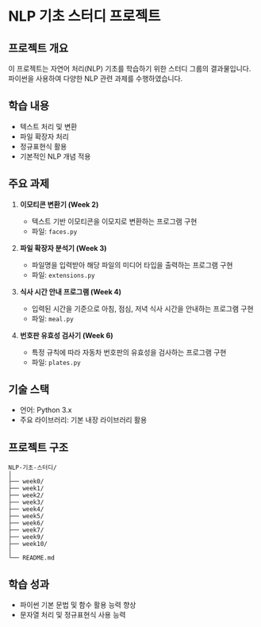 # NLP 기초 스터디 프로젝트

## 프로젝트 개요

이 프로젝트는 자연어 처리(NLP) 기초를 학습하기 위한 스터디 그룹의 결과물입니다. 파이썬을 사용하여 다양한 NLP 관련 과제를 수행하였습니다.

## 학습 내용

- 텍스트 처리 및 변환
- 파일 확장자 처리
- 정규표현식 활용
- 기본적인 NLP 개념 적용

## 주요 과제

1. **이모티콘 변환기 (Week 2)**
   - 텍스트 기반 이모티콘을 이모지로 변환하는 프로그램 구현
   - 파일: `faces.py`

2. **파일 확장자 분석기 (Week 3)**
   - 파일명을 입력받아 해당 파일의 미디어 타입을 출력하는 프로그램 구현
   - 파일: `extensions.py`

3. **식사 시간 안내 프로그램 (Week 4)**
   - 입력된 시간을 기준으로 아침, 점심, 저녁 식사 시간을 안내하는 프로그램 구현
   - 파일: `meal.py`

4. **번호판 유효성 검사기 (Week 6)**
   - 특정 규칙에 따라 자동차 번호판의 유효성을 검사하는 프로그램 구현
   - 파일: `plates.py`

## 기술 스택

- 언어: Python 3.x
- 주요 라이브러리: 기본 내장 라이브러리 활용

## 프로젝트 구조

```
NLP-기초-스터디/
│
├── week0/
├── week1/
├── week2/
├── week3/
├── week4/
├── week5/
├── week6/
├── week7/
├── week9/
├── week10/
│
└── README.md
```

## 학습 성과

- 파이썬 기본 문법 및 함수 활용 능력 향상
- 문자열 처리 및 정규표현식 사용 능력 